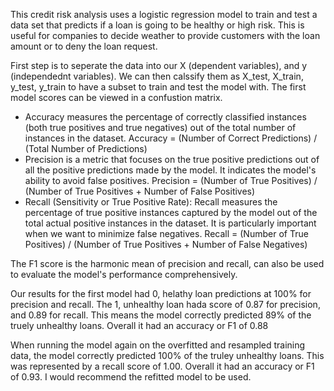 

This credit risk analysis uses a logistic regression model to train and test a data set that predicts if a loan is going to be healthy or high risk. This is useful for companies to decide weather to provide customers with the loan amount or to deny the loan request. 

First step is to seperate the data into our X (dependent variables), and y (independednt variables). We can then calssify them as X_test, X_train, y_test, y_train to have a subset to train and test the model with. The first model scores can be viewed in a confustion matrix. 

- Accuracy measures the percentage of correctly classified instances (both true positives and true negatives) out of the total number of instances in the dataset. Accuracy = (Number of Correct Predictions) / (Total Number of Predictions)
- Precision is a metric that focuses on the true positive predictions out of all the positive predictions made by the model. It indicates the model's ability to avoid false positives.
Precision = (Number of True Positives) / (Number of True Positives + Number of False Positives)
- Recall (Sensitivity or True Positive Rate):
Recall measures the percentage of true positive instances captured by the model out of the total actual positive instances in the dataset. It is particularly important when we want to minimize false negatives.
Recall = (Number of True Positives) / (Number of True Positives + Number of False Negatives)

The F1 score is the harmonic mean of precision and recall, can also be used to evaluate the model's performance comprehensively.

Our results for the first model had 0, helathy loan predictions at 100% for precision and recall. The 1, unhealthy loan hada score of 0.87 for precision, and 0.89 for recall. This means the model correctly predicted 89% of the truely unhealthy loans. Overall it had an accuracy or F1 of 0.88

When running the model again on the overfitted and resampled training data, the model correctly predicted 100% of the truley unhealthy loans. This was represented by a recall score of 1.00. Overall it had an accuracy or F1 of 0.93. I would recommend the refitted model to be used. 
